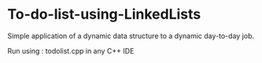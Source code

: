 # To-do-list-using-LinkedLists
Simple application of a dynamic data structure to a dynamic day-to-day job.


Run using : todolist.cpp in any C++ IDE
